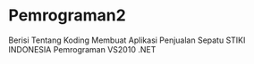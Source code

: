 # Pemrograman2
Berisi Tentang Koding Membuat Aplikasi Penjualan Sepatu STIKI INDONESIA Pemrograman VS2010 .NET
